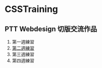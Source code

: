 # CSSTraining
## PTT Webdesign 切版交流作品

1. 第一週練習
2. [第二週練習](https://baby03201.github.io/CSSTraining/CSSPractice-2/) 
3. 第三週練習
4. 第四週練習
